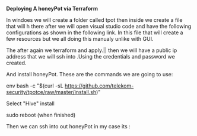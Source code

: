 **Deploying A honeyPot via Terraform**

In windoes we will create a folder called tpot then inside we create a file that will h
there after we will open visual studio code and have the following configurations as shown in the following link.
In this file that will create a few resources but we all doing this manualy unlike with GUI.

The after again we terraform and apply.||
then we will have a public ip address that we will ssh into .Using the credentials and password we created.

And install honeyPot.
These are the commands we are going to use:

env bash -c "$(curl -sL https://github.com/telekom-security/tpotce/raw/master/install.sh)"

Select "Hive" install

sudo reboot (when finished)


Then we can ssh into out honeyPot in my case its : 

